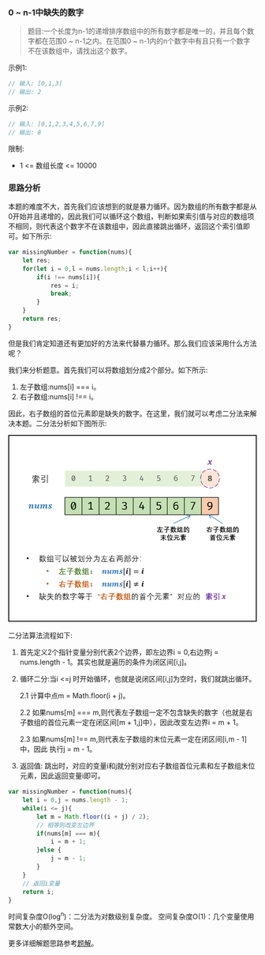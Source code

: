 ### 0  ~  n-1中缺失的数字

> 题目:一个长度为n-1的递增排序数组中的所有数字都是唯一的，并且每个数字都在范围0 ~ n-1之内。在范围0 ~ n-1内的n个数字中有且只有一个数字不在该数组中，请找出这个数字。

示例1:


```js
// 输入: [0,1,3]
// 输出: 2
```

示例2:


```js
// 输入: [0,1,2,3,4,5,6,7,9]
// 输出: 8
```

限制:

* 1 <= 数组长度 <= 10000

### 思路分析

本题的难度不大，首先我们应该想到的就是暴力循环。因为数组的所有数字都是从0开始并且递增的，因此我们可以循环这个数组，判断如果索引值与对应的数组项不相同，则代表这个数字不在该数组中，因此直接跳出循环，返回这个索引值即可。如下所示:

```js
var missingNumber = function(nums){
    let res;
    for(let i = 0,l = nums.length;i < l;i++){
        if(i !== nums[i]){
            res = i;
            break;
        }
    }
    return res;   
}
```

但是我们肯定知道还有更加好的方法来代替暴力循环。那么我们应该采用什么方法呢？

我们来分析题意。首先我们可以将数组划分成2个部分。如下所示:

1. 左子数组:nums[i] === i。
2. 右子数组:nums[i] !== i。

因此，右子数组的首位元素即是缺失的数字。在这里，我们就可以考虑二分法来解决本题。二分法分析如下图所示:

![](../../images/missingNumber-1.png)

二分法算法流程如下:

1. 首先定义2个指针变量分别代表2个边界，即左边界i = 0,右边界j = nums.length - 1。其实也就是遍历的条件为闭区间[i,j]。
2. 循环二分:当i <=j 时开始循环，也就是说闭区间[i,j]为空时，我们就跳出循环。

    2.1 计算中点m = Math.floor(i + j)。

    2.2 如果nums[m] === m,则代表左子数组一定不包含缺失的数字（也就是右子数组的首位元素一定在闭区间[m + 1,j]中），因此改变左边界i = m + 1。

    2.3 如果nums[m] !== m,则代表左子数组的末位元素一定在闭区间[i,m - 1]中，因此 执行j = m - 1。

3. 返回值: 跳出时，对应的变量i和j就分别对应右子数组首位元素和左子数组末位元素，因此返回变量i即可。


```js
var missingNumber = function(nums){
    let i = 0,j = nums.length - 1;
    while(i <= j){
        let m = Math.floor((i + j) / 2);
        // 相等则改变左边界
        if(nums[m] === m){
            i = m + 1;
        }else {
            j = m - 1;
        }
    }
    // 返回i变量
    return i;
}

```

时间复杂度O(log<sup>n</sup>)：二分法为对数级别复杂度。
空间复杂度O(1)：几个变量使用常数大小的额外空间。

更多详细解题思路参考[题解](https://leetcode-cn.com/problems/que-shi-de-shu-zi-lcof/solution/mian-shi-ti-53-ii-0n-1zhong-que-shi-de-shu-zi-er-f/)。

